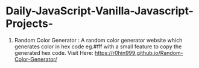 # Daily-JavaScript-Vanilla-Javascript-Projects-


1. Random Color Generator : A random color generator website which generates color in hex code eg.#fff with a small feature to copy the generated hex code.
   Visit Here:  https://r0hin999.github.io/Random-Color-Generator/
